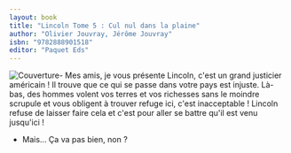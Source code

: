 ```yaml
---
layout: book
title: "Lincoln Tome 5 : Cul nul dans la plaine"
author: "Olivier Jouvray, Jérôme Jouvray"
isbn: "9782888901518"
editor: "Paquet Eds"
---
```

![Couverture](/img/9782888901518.jpg)- Mes amis, je vous présente Lincoln, c'est un grand justicier américain ! Il trouve que ce qui se passe dans votre pays est injuste. Là-bas, des hommes volent vos terres et vos richesses sans le moindre scrupule et vous obligent à trouver refuge ici, c'est inacceptable ! Lincoln refuse de laisser faire cela et c'est pour aller se battre qu'il est venu jusqu'ici !  
- Mais... Ça va pas bien, non ?